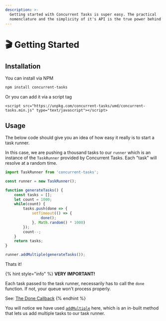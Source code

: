 ```yaml
---
description: >-
  Getting started with Concurrent Tasks is super easy. The practical
  nomenclature and the simplicity of it's API is the true power behind it.
---
```


# 🎬 Getting Started

## Installation

You can install via NPM

```bash
npm install concurrent-tasks
```

Or you can add it via a script tag

```markup
<script src="https://unpkg.com/concurrent-tasks/umd/concurrent-tasks.min.js" type="text/javascript"></script>
```

## Usage

The below code should give you an idea of how easy it really is to start a task runner.

In this case, we are pushing a thousand tasks to our `runner` which is an instance of the `TaskRunner` provided by Concurrent Tasks. Each "task" will resolve at a random time.

```javascript
import TaskRunner from 'concurrent-tasks';

const runner = new TaskRunner();

function generateTasks() {
    const tasks = [];
    let count = 1000;
    while(count) {
        tasks.push(done => {
            setTimeout(() => {
                done();
            }, Math.random() * 1000)
        });
        count--;
    }
    return tasks;
}

runner.addMultiple(generateTasks());
```

Thats it!

{% hint style="info" %}
**VERY IMPORTANT!**

Each task passed to the task runner, necessarily has to call the `done` function. If not, your queue won't process properly.

See: [The Done Callback](the-done-callback.md)
{% endhint %}

You will notice we have used [`addMultiple`](api/addmultiple.md) here, which is an in-built method that lets us add multiple tasks to our task runner.

